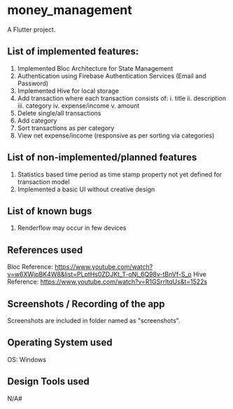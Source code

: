 # money_management

A Flutter project.

## List of implemented features:
1. Implemented Bloc Architecture for State Management
2. Authentication using Firebase Authentication Services (Email and Password)
3. Implemented Hive for local storage
4. Add transaction where each transaction consists of:
    i. title
    ii. description
    iii. category
    iv. expense/income
    v. amount
5. Delete single/all transactions
6. Add category
7. Sort transactions as per category
8. View net expense/income (responsive as per sorting via categories)

## List of non-implemented/planned features
1. Statistics based time period as time stamp property not yet defined for transaction model
2. Implemented a basic UI without creative design

## List of known bugs
1. Renderflow may occur in few devices

## References used
Bloc Reference: https://www.youtube.com/watch?v=w6XWjpBK4W8&list=PLptHs0ZDJKt_T-oNj_6Q98v-tBnVf-S_o
Hive Reference: https://www.youtube.com/watch?v=R1GSrrItqUs&t=1522s

## Screenshots / Recording of the app
Screenshots are included in folder named as "screenshots".

## Operating System used
OS: Windows

## Design Tools used
N/A#   
 
 